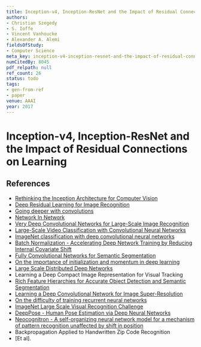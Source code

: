 ```yaml
---
title: Inception-v4, Inception-ResNet and the Impact of Residual Connections on Learning
authors:
- Christian Szegedy
- S. Ioffe
- Vincent Vanhoucke
- Alexander A. Alemi
fieldsOfStudy:
- Computer Science
meta_key: inception-v4-inception-resnet-and-the-impact-of-residual-connections-on-learning
numCitedBy: 8045
pdf_relpath: null
ref_count: 26
status: todo
tags:
- gen-from-ref
- paper
venue: AAAI
year: 2017
---
```


# Inception-v4, Inception-ResNet and the Impact of Residual Connections on Learning

## References

- [Rethinking the Inception Architecture for Computer Vision](./rethinking-the-inception-architecture-for-computer-vision.md)
- [Deep Residual Learning for Image Recognition](./deep-residual-learning-for-image-recognition.md)
- [Going deeper with convolutions](./going-deeper-with-convolutions.md)
- [Network In Network](./network-in-network.md)
- [Very Deep Convolutional Networks for Large-Scale Image Recognition](./very-deep-convolutional-networks-for-large-scale-image-recognition.md)
- [Large-Scale Video Classification with Convolutional Neural Networks](./large-scale-video-classification-with-convolutional-neural-networks.md)
- [ImageNet classification with deep convolutional neural networks](./imagenet-classification-with-deep-convolutional-neural-networks.md)
- [Batch Normalization - Accelerating Deep Network Training by Reducing Internal Covariate Shift](./batch-normalization-accelerating-deep-network-training-by-reducing-internal-covariate-shift.md)
- [Fully Convolutional Networks for Semantic Segmentation](./fully-convolutional-networks-for-semantic-segmentation.md)
- [On the importance of initialization and momentum in deep learning](./on-the-importance-of-initialization-and-momentum-in-deep-learning.md)
- [Large Scale Distributed Deep Networks](./large-scale-distributed-deep-networks.md)
- Learning a Deep Compact Image Representation for Visual Tracking
- [Rich Feature Hierarchies for Accurate Object Detection and Semantic Segmentation](./rich-feature-hierarchies-for-accurate-object-detection-and-semantic-segmentation.md)
- [Learning a Deep Convolutional Network for Image Super-Resolution](./learning-a-deep-convolutional-network-for-image-super-resolution.md)
- [On the difficulty of training recurrent neural networks](./on-the-difficulty-of-training-recurrent-neural-networks.md)
- [ImageNet Large Scale Visual Recognition Challenge](./imagenet-large-scale-visual-recognition-challenge.md)
- [DeepPose - Human Pose Estimation via Deep Neural Networks](./deeppose-human-pose-estimation-via-deep-neural-networks.md)
- [Neocognitron - A self-organizing neural network model for a mechanism of pattern recognition unaffected by shift in position](./neocognitron-a-self-organizing-neural-network-model-for-a-mechanism-of-pattern-recognition-unaffected-by-shift-in-position.md)
- Backpropagation Applied to Handwritten Zip Code Recognition
- [Et al].
